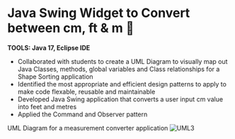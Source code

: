 # Java Swing Widget to Convert between cm, ft &amp; m 📏


<b>TOOLS: Java 17, Eclipse IDE </b><br>


- Collaborated with students to create a UML Diagram to visually map out Java Classes, methods, global variables and Class relationships for a Shape Sorting application
- Identified the most appropriate and efficient design patterns to apply to make code flexable, reusable and maintainable
- Developed Java Swing application that converts a user input cm value into feet and metres 
- Applied the Command and Observer pattern

UML Diagram for a measurement converter application
![UML3](https://user-images.githubusercontent.com/26531382/151528409-cf888853-974f-4582-8903-5f58d1aa9e42.png)
